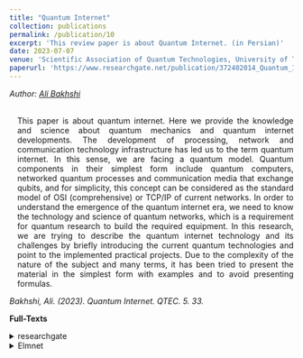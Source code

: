 ```yaml
---
title: "Quantum Internet"
collection: publications
permalink: /publication/10
excerpt: 'This review paper is about Quantum Internet. (in Persian)'
date: 2023-07-07
venue: 'Scientific Association of Quantum Technologies, University of Tabriz'
paperurl: 'https://www.researchgate.net/publication/372402014_Quantum_Internet'
---
```

<address class="author">Author: <a rel="author" href="https://bakhshiali.github.io">Ali Bakhshi</a></address><br>
<p align="justify" style="padding-left: 1em">
This paper is about quantum internet. Here we provide the knowledge and science about quantum mechanics and quantum internet developments.
The development of processing, network and communication technology infrastructure has led us to the term quantum internet. In this sense, 
  we are facing a quantum model. Quantum components in their simplest form include quantum computers, networked quantum processes and 
  communication media that exchange qubits, and for simplicity, this concept can be considered as the standard model of OSI (comprehensive) 
  or TCP/IP of current networks. In order to understand the emergence of the quantum internet era, we need to know the technology and science 
  of quantum networks, which is a requirement for quantum research to build the required equipment. In this research, we are trying to describe 
  the quantum internet technology and its challenges by briefly introducing the current quantum technologies and point to the implemented 
  practical projects. Due to the complexity of the nature of the subject and many terms, it has been tried to present the material in the 
  simplest form with examples and to avoid presenting formulas.
</p>
<cite>Bakhshi, Ali. (2023). Quantum Internet. QTEC. 5. 33. </cite>

<b>Full-Texts</b>
<details>
<summary>researchgate</summary>
  <a href="https://www.researchgate.net/publication/372402014_Quantum_Internet">Bakhshi, Ali. (2023). Quantum Internet. 5. 33.</a>
</details>
<details>
<summary>Elmnet</summary>
  <a href="https://elmnet.ir/article/410225408-92165/%D8%A7%DB%8C%D9%86%D8%AA%D8%B1%D9%86%D8%AA-%DA%A9%D9%88%D8%A7%D9%86%D8%AA%D9%88%D9%85%DB%8C">Bakhshi, Ali. (2023). Quantum Internet. 5. 33.</a>
</details>



